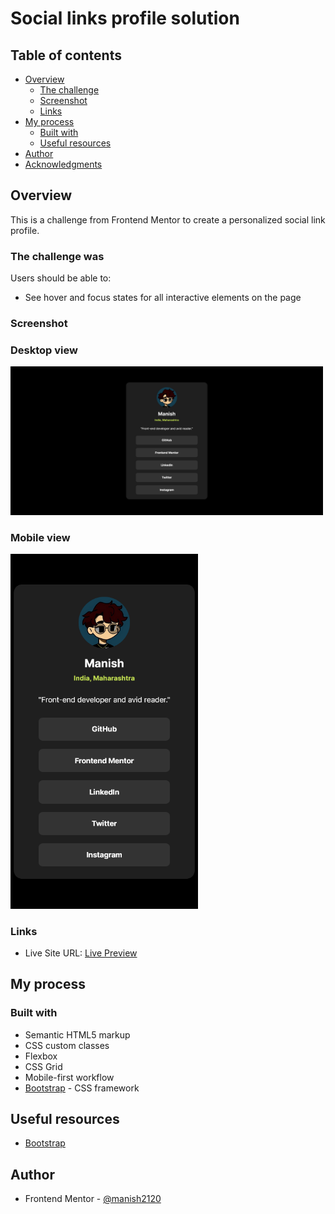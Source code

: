 # Social links profile solution

## Table of contents

- [Overview](#overview)
  - [The challenge](#the-challenge)
  - [Screenshot](#screenshot)
  - [Links](#links)
- [My process](#my-process)
  - [Built with](#built-with)
  - [Useful resources](#useful-resources)
- [Author](#author)
- [Acknowledgments](#acknowledgments)

## Overview
This is a challenge from Frontend Mentor to create a personalized social link profile.

### The challenge was

Users should be able to:

- See hover and focus states for all interactive elements on the page

### Screenshot

### Desktop view

<img src="./screenshots/desktop-view.png" alt="Desktop view" width="500" height="auto">

### Mobile view

<img src="./screenshots/mobile-view.png" alt="Mobile view" width="300" height="auto">

### Links

- Live Site URL: [Live Preview](https://social-links-profile-mchv.vercel.app)

## My process

### Built with

- Semantic HTML5 markup
- CSS custom classes
- Flexbox
- CSS Grid
- Mobile-first workflow
- [Bootstrap](https://getbootstrap.com/) - CSS framework

## Useful resources
- [Bootstrap](https://getbootstrap.com/)

## Author

- Frontend Mentor - [@manish2120](https://www.frontendmentor.io/profile/manish2120)